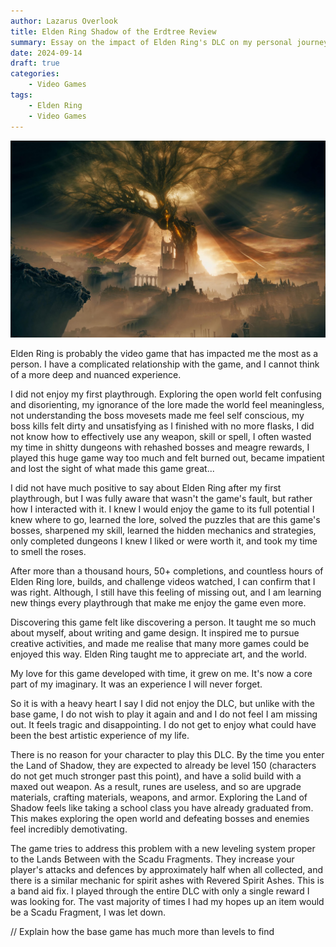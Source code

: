 ```yaml
---
author: Lazarus Overlook
title: Elden Ring Shadow of the Erdtree Review
summary: Essay on the impact of Elden Ring's DLC on my personal journey.
date: 2024-09-14
draft: true
categories:
    - Video Games
tags:
    - Elden Ring
    - Video Games
---
```


![Elden Ring Shadow of the Erdtree wallpaper](featured.jpg)

Elden Ring is probably the video game that has impacted me the most as a person. I have a complicated relationship with the game, and I cannot think of a more deep and nuanced experience.

I did not enjoy my first playthrough. Exploring the open world felt confusing and disorienting, my ignorance of the lore made the world feel meaningless, not understanding the boss movesets made me feel self conscious, my boss kills felt dirty and unsatisfying as I finished with no more flasks, I did not know how to effectively use any weapon, skill or spell, I often wasted my time in shitty dungeons with rehashed bosses and meagre rewards, I played this huge game way too much and felt burned out, became impatient and lost the sight of what made this game great...

I did not have much positive to say about Elden Ring after my first playthrough, but I was fully aware that wasn't the game's fault, but rather how I interacted with it. I knew I would enjoy the game to its full potential I knew where to go, learned the lore, solved the puzzles that are this game's bosses, sharpened my skill, learned the hidden mechanics and strategies, only completed dungeons I knew I liked or were worth it, and took my time to smell the roses.

After more than a thousand hours, 50+ completions, and countless hours of Elden Ring lore, builds, and challenge videos watched, I can confirm that I was right. Although, I still have this feeling of missing out, and I am learning new things every playthrough that make me enjoy the game even more.

Discovering this game felt like discovering a person. It taught me so much about myself, about writing and game design. It inspired me to pursue creative activities, and made me realise that many more games could be enjoyed this way. Elden Ring taught me to appreciate art, and the world.

My love for this game developed with time, it grew on me. It's now a core part of my imaginary. It was an experience I will never forget.

So it is with a heavy heart I say I did not enjoy the DLC, but unlike with the base game, I do not wish to play it again and and I do not feel I am missing out. It feels tragic and disappointing. I do not get to enjoy what could have been the best artistic experience of my life.

There is no reason for your character to play this DLC. By the time you enter the Land of Shadow, they are expected to already be level 150 (characters do not get much stronger past this point), and have a solid build with a maxed out weapon. As a result, runes are useless, and so are upgrade materials, crafting materials, weapons, and armor. Exploring the Land of Shadow feels like taking a school class you have already graduated from. This makes exploring the open world and defeating bosses and enemies feel incredibly demotivating.

The game tries to address this problem with a new leveling system proper to the Lands Between with the Scadu Fragments. They increase your player's attacks and defences by approximately half when all collected, and there is a similar mechanic for spirit ashes with Revered Spirit Ashes. This is a band aid fix. I played through the entire DLC with only a single reward I was looking for. The vast majority of times I had my hopes up an item would be a Scadu Fragment, I was let down.

// Explain how the base game has much more than levels to find
